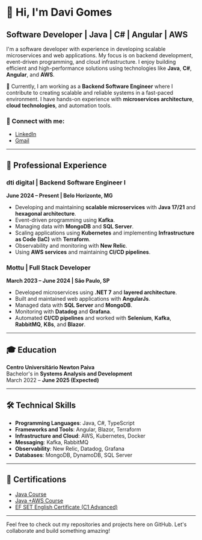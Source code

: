 # 👋 Hi, I'm Davi Gomes

## Software Developer | Java | C# | Angular | AWS

I'm a software developer with experience in developing scalable microservices and web applications. My focus is on backend development, event-driven programming, and cloud infrastructure. I enjoy building efficient and high-performance solutions using technologies like **Java**, **C#**, **Angular**, and **AWS**.

🔧 Currently, I am working as a **Backend Software Engineer** where I contribute to creating scalable and reliable systems in a fast-paced environment. I have hands-on experience with **microservices architecture**, **cloud technologies**, and automation tools.

### 🔗 Connect with me:
- [LinkedIn](https://www.linkedin.com/in/dgomes04)
- [Gmail](mailto:gdavi989@gmail.com)

---

## 💼 Professional Experience

### dti digital | Backend Software Engineer I 
**June 2024 – Present | Belo Horizonte, MG**

- Developing and maintaining **scalable microservices** with **Java 17/21** and **hexagonal architecture**.
- Event-driven programming using **Kafka**.
- Managing data with **MongoDB** and **SQL Server**.
- Scaling applications using **Kubernetes** and implementing **Infrastructure as Code (IaC)** with **Terraform**.
- Observability and monitoring with **New Relic**.
- Using **AWS services** and maintaining **CI/CD pipelines**.

### Mottu | Full Stack Developer
**March 2023 – June 2024 | São Paulo, SP**

- Developed microservices using **.NET 7** and **layered architecture**.
- Built and maintained web applications with **AngularJs**.
- Managed data with **SQL Server** and **MongoDB**.
- Monitoring with **Datadog** and **Grafana**.
- Automated **CI/CD pipelines** and worked with **Selenium**, **Kafka**, **RabbitMQ**, **K8s**, and **Blazor**.

---

## 🎓 Education
**Centro Universitário Newton Paiva**  
Bachelor's in **Systems Analysis and Development**  
March 2022 – **June 2025 (Expected)**

---

## 🛠️ Technical Skills

- **Programming Languages**: Java, C#, TypeScript
- **Frameworks and Tools**: Angular, Blazor, Terraform
- **Infrastructure and Cloud**: AWS, Kubernetes, Docker
- **Messaging**: Kafka, RabbitMQ
- **Observability**: New Relic, Datadog, Grafana
- **Databases**: MongoDB, DynamoDB, SQL Server

---

## 📜 Certifications

- [Java Course](https://app.rocketseat.com.br/certificates/c3e640ae-4399-40e4-828a-6d700736d4f4)
- [Java +AWS Course](https://app.rocketseat.com.br/certificates/20ce8ae1-b4eb-49cb-bca8-47cc8dc8458e)
- [EF SET English Certificate (C1 Advanced)](https://cert.efset.org/NYVJEN)

---

Feel free to check out my repositories and projects here on GitHub. Let's collaborate and build something amazing!
